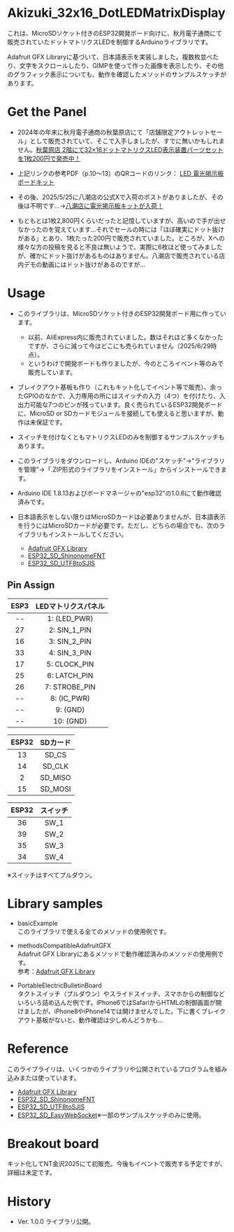 # Akizuki_32x16_DotLEDMatrixDisplay
これは、MicroSDソケット付きのESP32開発ボード向けに、秋月電子通商にて販売されていたドットマトリクスLEDを制御するArduinoライブラリです。

Adafruit GFX Libraryに基づいて、日本語表示を実装しました。複数枚並べたり、文字をスクロールしたり、GIMPを使って作った画像を表示したり、その他のグラフィック表示についても、動作を確認したメソッドのサンプルスケッチがあります。



# Get the Panel
- 2024年の年末に秋月電子通商の秋葉原店にて「店舗限定アウトレットセール」として販売されていて、そこで入手しましたが、すでに無いかもしれません。[秋葉原店 2階にて32×16ドットマトリクスLED表示装置パーツセットを1枚200円で発売中！](https://x.com/akizuki_akiba/status/1820287909226070373)

- 上記リンクの参考PDF（p.10～13）のQRコードのリンク： [LED 電光掲示板ボードキット](https://akizukidenshi.com/img/contents/kairo/%E3%83%87%E3%83%BC%E3%82%BF/%E8%A1%A8%E7%A4%BA%E8%A3%85%E7%BD%AE/LED%E9%9B%BB%E5%85%89%E6%8E%B2%E7%A4%BA.pdf)

- その後、2025/5/25に八潮店の公式Xで入荷のポストがありましたが、その後は不明です...->[八潮店に電光掲示板キットが入荷！](https://x.com/akizuki_yashio/status/1926465607211331780)

- もともとは1枚2,800円くらいだったと記憶していますが、高いので手が出せなかったのを覚えています...それでセールの時には「ほぼ確実にドット抜けがある」とあり、1枚たった200円で販売されていました。ところが、Xへの様々な方の投稿を見ると不良は無いようで、実際に6枚ほど使ってみましたが、確かにドット抜けがあるものはありません。八潮店で販売されている店内デモの動画にはドット抜けがあるのですが...



# Usage
- このライブラリは、MicroSDソケット付きのESP32開発ボード用に作っています。
  - 以前、AliExpress内に販売されていました。数はそれほど多くなかったですが、さらに減って今はどこにも売られていません（2025/6/29時点）。
  - というわけで開発ボードも作りましたが、今のところイベント等のみで販売しています。

- ブレイクアウト基板も作り（これもキット化してイベント等で販売）、余ったGPIOのなかで、入力専用の所にはスイッチの入力（4つ）を付けたり、入出力可能な7つのピンが残っています。良く売られているESP32開発ボードに、MicroSD or SDカードモジュールを接続しても使えると思いますが、動作は未保証です。

- スイッチを付けなくともマトリクスLEDのみを制御するサンプルスケッチもあります。

- このライブラリをダウンロードし、Arduino IDEの"スケッチ"->"ライブラリを管理"->「.ZIP形式のライブラリをインストール」からインストールできます。

- Arduino IDE 1.8.13およびボードマネージャの"esp32"の1.0.6にて動作確認済みです。

- 日本語表示をしない限りはMicroSDカードは必要ありませんが、日本語表示を行うにはMicroSDカードが必要です。ただし、どちらの場合でも、次のライブラリもインストールしてください。
  - [Adafruit GFX Library](https://github.com/adafruit/Adafruit-GFX-Library)
  - [ESP32_SD_ShinonomeFNT](https://github.com/mgo-tec/ESP32_SD_ShinonomeFNT)
  - [ESP32_SD_UTF8toSJIS](https://github.com/mgo-tec/ESP32_SD_UTF8toSJIS)



## Pin Assign

| ESP3 | LEDマトリクスパネル |
| :--: | :--: |
| -- | 1: (LED_PWR) |
| 27 | 2: SIN_1_PIN |
| 16 | 3: SIN_2_PIN |
| 33 | 4: SIN_3_PIN |
| 17 | 5: CLOCK_PIN |
| 25 | 6: LATCH_PIN |
| 26 | 7: STROBE_PIN |
| -- | 8: (IC_PWR) |
| -- | 9: (GND) |
| -- | 10: (GND) |

| ESP32 | SDカード |
| :--: | :--: |
| 13 | SD_CS    |
| 14 | SD_CLK  |
|  2 | SD_MISO |
| 15 | SD_MOSI |

| ESP32 | スイッチ |
| :--: | :--: |
| 36 | SW_1 |
| 39 | SW_2 |
| 35 | SW_3 |
| 34 | SW_4 |

※スイッチはすべてプルダウン。
 


# Library samples
- basicExample  
このライブラリで使える全てのメソッドの使用例です。

- methodsCompatibleAdafruitGFX  
Adafruit GFX Libraryにあるメソッドで動作確認済みのメソッドの使用例です。  
参考：[Adafruit GFX Library](http://adafruit.github.io/Adafruit-GFX-Library/html/index.html)

- PortableElectricBulletinBoard  
タクトスイッチ（プルダウン）やスライドスイッチ、スマホからの制御などいろいろ詰め込んだ例です。iPhone6ではSafariからHTMLの制御画面が開けましたが、iPhone8やiPhone14では開けませんでした。下に書くブレイクアウト基板がないと、動作確認は少しめんどうかも...



# Reference
このライブライリは、いくつかのライブラリや公開されているプログラムを組み込みまたは使っています。

- [Adafruit GFX Library](https://github.com/adafruit/Adafruit-GFX-Library)
- [ESP32_SD_ShinonomeFNT](https://github.com/mgo-tec/ESP32_SD_ShinonomeFNT)
- [ESP32_SD_UTF8toSJIS](https://github.com/mgo-tec/ESP32_SD_UTF8toSJIS)
- [ESP32_SD_EasyWebSocket](https://github.com/mgo-tec/ESP32_SD_EasyWebSocket)※一部のサンプルスケッチのみに使用。



# Breakout board
キット化してNT金沢2025にて初販売。今後もイベントで販売する予定ですが、詳細は未定です。



# History
- Ver. 1.0.0  ライブラリ公開。
